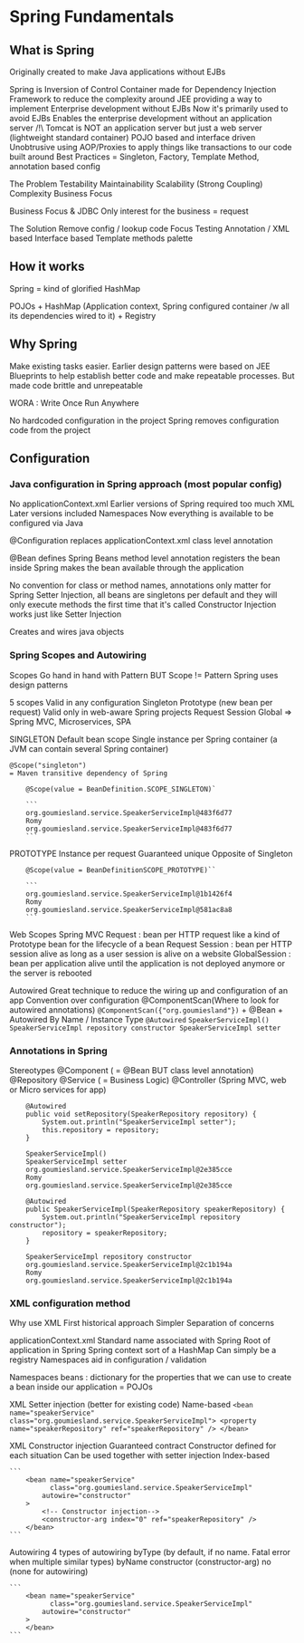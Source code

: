 # Spring Fundamentals

## What is Spring
Originally created to make  Java applications without EJBs

Spring is 
    Inversion of Control Container
    made for Dependency Injection
    Framework to reduce the complexity around JEE
    providing a way to implement Enterprise development without EJBs
    Now it's primarily used to avoid EJBs
    Enables the enterprise development without an application server
    /!\ Tomcat is NOT an application server but just a web server
        (lightweight standard container)
    POJO based and interface driven
    Unobtrusive
    using AOP/Proxies to apply things like transactions to our code
    built around Best Practices
        = Singleton, Factory, Template Method, annotation based config
        
The Problem
    Testability
    Maintainability
    Scalability
    (Strong Coupling)
    Complexity
    Business Focus
    
Business Focus & JDBC
    Only interest for the business = request
    
The Solution
    Remove config / lookup code
    Focus
    Testing
    Annotation / XML based
    Interface based
    Template methods palette
    
## How it works
Spring = kind of glorified HashMap

POJOs + HashMap (Application context, Spring configured container /w all its dependencies wired to it) + Registry

## Why Spring
Make existing tasks easier. Earlier design patterns were based on JEE Blueprints to help establish better code
and make repeatable processes. But made code brittle and unrepeatable

WORA : Write Once Run Anywhere

No hardcoded configuration in the project
Spring removes configuration code from the project

## Configuration
### Java configuration in Spring approach (most popular config)
No applicationContext.xml
Earlier versions of Spring required too much XML
Later versions included Namespaces
Now everything is available to be configured via Java

@Configuration
    replaces applicationContext.xml
    class level annotation
    
@Bean
    defines Spring Beans
    method level annotation
    registers the bean inside Spring
    makes the bean available through the application
    
No convention for class or method names, annotations only matter for Spring
Setter Injection, all beans are singletons per default
    and they will only execute methods the first time that it's called
Constructor Injection works just like Setter Injection

Creates and wires java objects

### Spring Scopes and Autowiring
Scopes
    Go hand in hand with Pattern
    BUT Scope != Pattern
    Spring uses design patterns
    
5 scopes
    Valid in any configuration
        Singleton
        Prototype (new bean per request)
    Valid only in web-aware Spring projects
        Request
        Session
        Global
        => Spring MVC, Microservices, SPA
        
SINGLETON
    Default bean scope
    Single instance per Spring container (a JVM can contain several Spring container)
    
    @Scope("singleton")
    = Maven transitive dependency of Spring
    
        @Scope(value = BeanDefinition.SCOPE_SINGLETON)`
        
        ```
        org.goumiesland.service.SpeakerServiceImpl@483f6d77
        Romy
        org.goumiesland.service.SpeakerServiceImpl@483f6d77
        ```

PROTOTYPE
    Instance per request
    Guaranteed unique
    Opposite of Singleton

        @Scope(value = BeanDefinitionSCOPE_PROTOTYPE)``

        ```
        org.goumiesland.service.SpeakerServiceImpl@1b1426f4
        Romy
        org.goumiesland.service.SpeakerServiceImpl@581ac8a8
        ```
        
Web Scopes
    Spring MVC
    Request : bean per HTTP request
        like a kind of Prototype bean for the lifecycle of a bean Request
    Session : bean per HTTP session
        alive as long as a user session is alive on a website
    GlobalSession : bean per application
        alive until the application is not deployed anymore or the server is rebooted

Autowired
    Great technique to reduce the wiring up and configuration of an app
    Convention over configuration
    @ComponentScan(Where to look for autowired annotations)
    ```@ComponentScan({"org.goumiesland"})```
        + @Bean
        + Autowired By Name / Instance Type
        `@Autowired`
            ```
                SpeakerServiceImpl()
                SpeakerServiceImpl repository constructor
                SpeakerServiceImpl setter
           ```

### Annotations in Spring
Stereotypes
    @Component ( = @Bean BUT class level annotation)
    @Repository
    @Service ( = Business Logic)
    @Controller (Spring MVC, web or Micro services for app)

```
    @Autowired
    public void setRepository(SpeakerRepository repository) {
        System.out.println("SpeakerServiceImpl setter");
        this.repository = repository;
    }

    SpeakerServiceImpl()
    SpeakerServiceImpl setter
    org.goumiesland.service.SpeakerServiceImpl@2e385cce
    Romy
    org.goumiesland.service.SpeakerServiceImpl@2e385cce
```
```
    @Autowired
    public SpeakerServiceImpl(SpeakerRepository speakerRepository) {
        System.out.println("SpeakerServiceImpl repository constructor");
        repository = speakerRepository;
    }

    SpeakerServiceImpl repository constructor
    org.goumiesland.service.SpeakerServiceImpl@2c1b194a
    Romy
    org.goumiesland.service.SpeakerServiceImpl@2c1b194a
```

### XML configuration method
Why use XML
    First historical approach
    Simpler
    Separation of concerns

applicationContext.xml
    Standard name associated with Spring
    Root of application in Spring
    Spring context sort of a HashMap
    Can simply be a registry
    Namespaces aid in configuration / validation
    
Namespaces
    beans : dictionary for the properties that we can use
        to create a bean inside our application
        = POJOs
        
XML Setter injection (better for existing code)
    Name-based
    ```
        <bean name="speakerService"
              class="org.goumiesland.service.SpeakerServiceImpl">
            <property name="speakerRepository"
                ref="speakerRepository" />
        </bean>
    ```
    
XML Constructor injection
    Guaranteed contract
    Constructor defined for each situation
    Can be used together with setter injection
    Index-based
    
    ```
        <bean name="speakerService"
              class="org.goumiesland.service.SpeakerServiceImpl"
            autowire="constructor"
        >
            <!-- Constructor injection-->
            <constructor-arg index="0" ref="speakerRepository" />
        </bean>
    ```
    
Autowiring
    4 types of autowiring
        byType (by default, if no name. Fatal error when multiple similar types)
        byName
        constructor (constructor-arg)
        no (none for autowiring)
    
    ```
        <bean name="speakerService"
              class="org.goumiesland.service.SpeakerServiceImpl"
            autowire="constructor"
        >
        </bean>
    ```